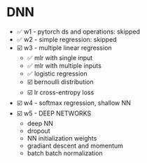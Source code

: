 # DNN

- ✅ w1 - pytorch ds and operations: skipped
- ✅ w2 - simple regression: skipped
- ☑️ w3 - multiple linear regression
  - ✅ mlr with single input
  - ✅ mlr with multiple inputs
  - ✅ logistic regression
  - ☑️ bernoulli distribution
  - ☑️ lr cross-entropy loss
- ☑️ w4 - softmax regression, shallow NN
- ☑️ w5 - DEEP NETWORKS
  - deep NN
  - dropout
  - NN initialization weights
  - gradiant descent and momentum
  - batch batch normalization